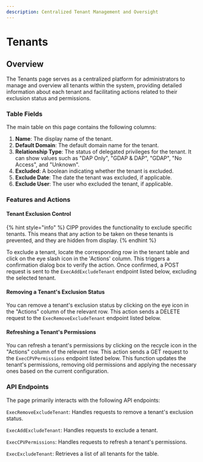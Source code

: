 ```yaml
---
description: Centralized Tenant Management and Oversight
---
```


# Tenants

## Overview

The Tenants page serves as a centralized platform for administrators to manage and overview all tenants within the system, providing detailed information about each tenant and facilitating actions related to their exclusion status and permissions.

### Table Fields

The main table on this page contains the following columns:

1. **Name**: The display name of the tenant.
2. **Default Domain**: The default domain name for the tenant.
3. **Relationship Type**: The status of delegated privileges for the tenant. It can show values such as "DAP Only", "GDAP & DAP", "GDAP", "No Access", and "Unknown".
4. **Excluded**: A boolean indicating whether the tenant is excluded.
5. **Exclude Date**: The date the tenant was excluded, if applicable.
6. **Exclude User**: The user who excluded the tenant, if applicable.

### Features and Actions

#### Tenant Exclusion Control

{% hint style="info" %}
CIPP provides the functionality to exclude specific tenants. This means that any action to be taken on these tenants is prevented, and they are hidden from display.
{% endhint %}

To exclude a tenant, locate the corresponding row in the tenant table and click on the eye slash icon in the 'Actions' column. This triggers a confirmation dialog box to verify the action. Once confirmed, a POST request is sent to the `ExecAddExcludeTenant` endpoint listed below, excluding the selected tenant.

#### Removing a Tenant's Exclusion Status

You can remove a tenant's exclusion status by clicking on the eye icon in the "Actions" column of the relevant row. This action sends a DELETE request to the `ExecRemoveExcludeTenant` endpoint listed below.

#### Refreshing a Tenant's Permissions

You can refresh a tenant's permissions by clicking on the recycle icon in the "Actions" column of the relevant row. This action sends a GET request to the `ExecCPVPermissions` endpoint listed below. This function updates the tenant's permissions, removing old permissions and applying the necessary ones based on the current configuration.

### API Endpoints

The page primarily interacts with the following API endpoints:

`ExecRemoveExcludeTenant`: Handles requests to remove a tenant's exclusion status.

`ExecAddExcludeTenant`: Handles requests to exclude a tenant.

`ExecCPVPermissions`: Handles requests to refresh a tenant's permissions.

`ExecExcludeTenant`: Retrieves a list of all tenants for the table.



